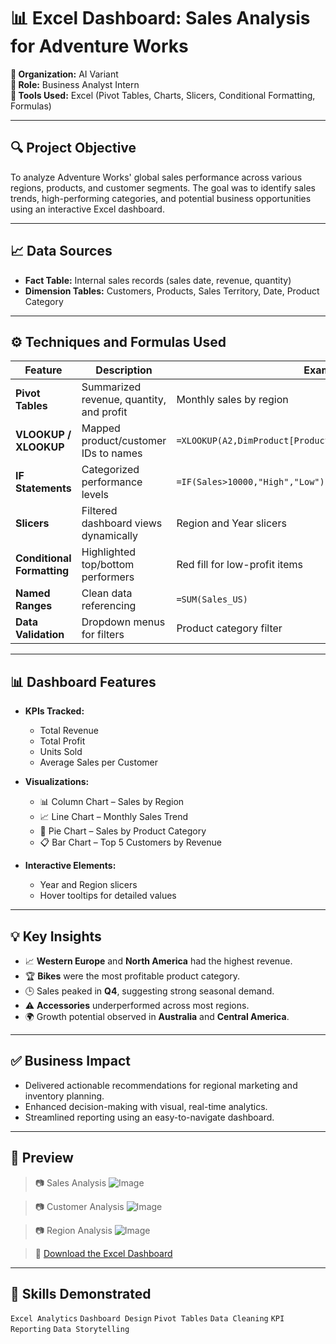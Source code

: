 # 📊 Excel Dashboard: Sales Analysis for Adventure Works

**🏢 Organization:** AI Variant  
**🧠 Role:** Business Analyst Intern  
**📁 Tools Used:** Excel (Pivot Tables, Charts, Slicers, Conditional Formatting, Formulas)

---

## 🔍 Project Objective

To analyze Adventure Works' global sales performance across various regions, products, and customer segments. The goal was to identify sales trends, high-performing categories, and potential business opportunities using an interactive Excel dashboard.

---

## 📈 Data Sources

- **Fact Table:** Internal sales records (sales date, revenue, quantity)
- **Dimension Tables:** Customers, Products, Sales Territory, Date, Product Category

---

## ⚙️ Techniques and Formulas Used

| Feature                 | Description                                           | Example                                                            |
|------------------------|-------------------------------------------------------|--------------------------------------------------------------------|
| **Pivot Tables**       | Summarized revenue, quantity, and profit              | Monthly sales by region                                            |
| **VLOOKUP / XLOOKUP**  | Mapped product/customer IDs to names                  | `=XLOOKUP(A2,DimProduct[ProductID],DimProduct[ProductName])`       |
| **IF Statements**      | Categorized performance levels                        | `=IF(Sales>10000,"High","Low")`                                    |
| **Slicers**            | Filtered dashboard views dynamically                  | Region and Year slicers                                            |
| **Conditional Formatting** | Highlighted top/bottom performers                | Red fill for low-profit items                                      |
| **Named Ranges**       | Clean data referencing                                | `=SUM(Sales_US)`                                                   |
| **Data Validation**    | Dropdown menus for filters                            | Product category filter                                            |

---

## 📊 Dashboard Features

- **KPIs Tracked:**
  - Total Revenue
  - Total Profit
  - Units Sold
  - Average Sales per Customer

- **Visualizations:**
  - 📊 Column Chart – Sales by Region  
  - 📈 Line Chart – Monthly Sales Trend  
  - 🥧 Pie Chart – Sales by Product Category  
  - 📋 Bar Chart – Top 5 Customers by Revenue

- **Interactive Elements:**
  - Year and Region slicers  
  - Hover tooltips for detailed values

---

## 💡 Key Insights

- 📈 **Western Europe** and **North America** had the highest revenue.
- 🏆 **Bikes** were the most profitable product category.
- 🕒 Sales peaked in **Q4**, suggesting strong seasonal demand.
- ⚠️ **Accessories** underperformed across most regions.
- 🌍 Growth potential observed in **Australia** and **Central America**.

---

## ✅ Business Impact

- Delivered actionable recommendations for regional marketing and inventory planning.
- Enhanced decision-making with visual, real-time analytics.
- Streamlined reporting using an easy-to-navigate dashboard.

---

## 📎 Preview

> 📷 Sales Analysis
![Image](https://github.com/user-attachments/assets/81de3cbc-98ed-4ebd-b93e-912e63a0e3a6)

> 📷 Customer Analysis
![Image](https://github.com/user-attachments/assets/42e5afdd-2bf9-427f-885f-bec675fda3e5)

> 📷 Region Analysis
![Image](https://github.com/user-attachments/assets/e7677041-af49-4e95-8036-2921fd1999ec)

> 📁 [Download the Excel Dashboard](https://docs.google.com/spreadsheets/d/1V_ZrkUMwfqu5Cns6FVsPmeg1MzM6D6Ze/edit?usp=drive_link&ouid=103514787384736655190&rtpof=true&sd=true)

---

## 🚀 Skills Demonstrated

`Excel Analytics` `Dashboard Design` `Pivot Tables` `Data Cleaning` `KPI Reporting` `Data Storytelling`
